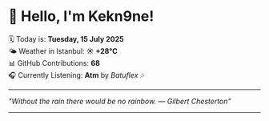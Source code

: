 # 👋 Hello, I'm Kekn9ne!

🗓️ Today is: **Tuesday, 15 July 2025**  
🌤️ Weather in Istanbul: **☀️   +28°C**  
📊 GitHub Contributions: **68**  
🎧 Currently Listening: **Atm** by *Batuflex* 🎶

---

_"Without the rain there would be no rainbow. — *Gilbert Chesterton*"_

---
